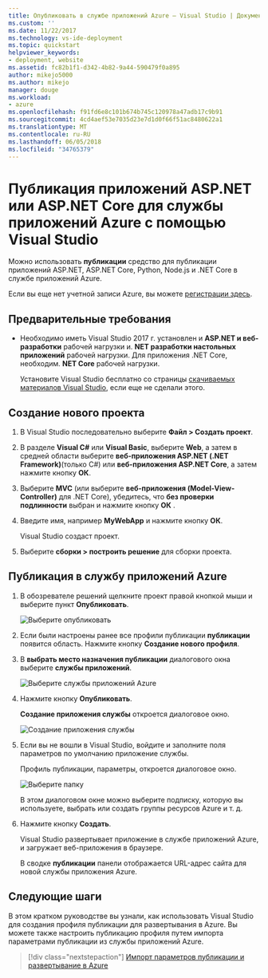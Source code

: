 ```yaml
---
title: Опубликовать в службе приложений Azure — Visual Studio | Документы Microsoft
ms.custom: ''
ms.date: 11/22/2017
ms.technology: vs-ide-deployment
ms.topic: quickstart
helpviewer_keywords:
- deployment, website
ms.assetid: fc82b1f1-d342-4b82-9a44-590479f0a895
author: mikejo5000
ms.author: mikejo
manager: douge
ms.workload:
- azure
ms.openlocfilehash: f91fd6e8c101b674b745c120978a47adb17c9b91
ms.sourcegitcommit: 4cd4aef53e7035d23e7d1d0f66f51ac8480622a1
ms.translationtype: MT
ms.contentlocale: ru-RU
ms.lasthandoff: 06/05/2018
ms.locfileid: "34765379"
---
```

# <a name="publish-an-aspnet-or-aspnet-core-app-to-azure-app-service-using-visual-studio"></a>Публикация приложений ASP.NET или ASP.NET Core для службы приложений Azure с помощью Visual Studio

Можно использовать **публикации** средство для публикации приложений ASP.NET, ASP.NET Core, Python, Node.js и .NET Core в службе приложений Azure.

Если вы еще нет учетной записи Azure, вы можете [регистрации здесь](https://azure.microsoft.com/free/?ref=microsoft.com&utm_source=microsoft.com&utm_medium=doc&utm_campaign=visualstudio).

## <a name="prerequisites"></a>Предварительные требования

* Необходимо иметь Visual Studio 2017 г. установлен и **ASP.NET и веб-разработки** рабочей нагрузки и. **NET разработки настольных приложений** рабочей нагрузки. Для приложения .NET Core, необходим. **NET Core** рабочей нагрузки.

    Установите Visual Studio бесплатно со страницы [скачиваемых материалов Visual Studio](https://www.visualstudio.com/downloads/?utm_medium=microsoft&utm_source=docs.microsoft.com&utm_campaign=button+cta&utm_content=download+vs2017), если еще не сделали этого.

## <a name="create-a-new-project"></a>Создание нового проекта 

1. В Visual Studio последовательно выберите **Файл > Создать проект**.

1. В разделе **Visual C#** или **Visual Basic**, выберите **Web**, а затем в средней области выберите **веб-приложения ASP.NET (.NET Framework)**(только C#) или **веб-приложения ASP.NET Core**, а затем нажмите кнопку **ОК**.

1. Выберите **MVC** (или выберите **веб-приложения (Model-View-Controller)** для .NET Core), убедитесь, что **без проверки подлинности** выбран и нажмите кнопку **ОК** .

1. Введите имя, например **MyWebApp** и нажмите кнопку **ОК**.

    Visual Studio создаст проект.

1. Выберите **сборки > построить решение** для сборки проекта.

## <a name="publish-to-azure-app-service"></a>Публикация в службу приложений Azure

1. В обозревателе решений щелкните проект правой кнопкой мыши и выберите пункт **Опубликовать**.

    ![Выберите опубликовать](../deployment/media/quickstart-publish-aspnet.png "выберите публикации")

1. Если были настроены ранее все профили публикации **публикации** появится область. Нажмите кнопку **Создание нового профиля**.

1. В **выбрать место назначения публикации** диалогового окна выберите **службы приложений**.

    ![Выберите службы приложений Azure](../deployment/media/quickstart-publish-azure.png "выберите службы приложений Azure")

1. Нажмите кнопку **Опубликовать**.

    **Создание приложения службы** откроется диалоговое окно.

    ![Создание приложения службы](../deployment/media/quickstart-publish-settings-app-service.png "создания службы приложений Azure")
    
1. Если вы не вошли в Visual Studio, войдите и заполните поля параметров по умолчанию приложение службы.

    Профиль публикации, параметры, откроется диалоговое окно.

    ![Выберите папку](../deployment/media/quickstart-publish-settings-web.png "выберите папку")

    В этом диалоговом окне можно выберите подписку, которую вы используете, выбрать или создать группы ресурсов Azure и т. д.

1. Нажмите кнопку **Создать**.

    Visual Studio развертывает приложение в службе приложений Azure, и загружает веб-приложения в браузере.

    В сводке **публикации** панели отображается URL-адрес сайта для новой службы приложения Azure.

## <a name="next-steps"></a>Следующие шаги

В этом кратком руководстве вы узнали, как использовать Visual Studio для создания профиля публикации для развертывания в Azure. Вы можете также настроить публикацию профиля путем импорта параметрами публикации из службы приложений Azure.

> [!div class="nextstepaction"]
> [Импорт параметров публикации и развертывание в Azure](tutorial-import-publish-settings-azure.md)

